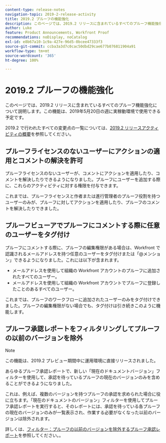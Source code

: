 ```yaml
---
content-type: release-notes
navigation-topic: 2019-2-release-activity
title: 2019.2 プルーフの機能強化
description: このページでは、2019.2 リリースに含まれているすべてのプルーフ機能強化について説明します。この機能は、2019年5月20日の週に実稼動環境で使用できる予定です。
author: Luke
feature: Product Announcements, Workfront Proof
recommendations: noDisplay, noCatalog
exl-id: e8b67a10-1c9a-427e-96d5-0bcee47333f3
source-git-commit: ccba3a3d7c0cac50dbd29cae677b076811904a91
workflow-type: tm+mt
source-wordcount: '365'
ht-degree: 100%

---
```


# 2019.2 プルーフの機能強化

このページでは、2019.2 リリースに含まれているすべてのプルーフ機能強化について説明します。この機能は、2019年5月20日の週に実稼動環境で使用できる予定です。

2019.2 で行われたすべての変更点の一覧については、[2019.2 リリースアクティビティの概要](../../../../product-announcements/product-releases/quarterly-release-archive/2019.2-release-activity/2019.2-release-activity-overview.md)を参照してください。

## プルーフライセンスのないユーザーにアクションの適用とコメントの解決を許可

プルーフライセンスのないユーザーが、コメントにアクションを適用したり、コメントを解決したりできるようになりました。プルーフにユーザーを追加する際に、これらのアクティビティに対する権限を付与できます。

これまでは、プルーフライセンスと作者または進行管理者のプルーフ役割を持つユーザーのみが、プルーフに対してアクションを適用したり、プルーフのコメントを解決したりできました。

## プルーフビューアでプルーフにコメントする際に任意のユーザーをタグ付け

プルーフにコメントする際に、プルーフの編集権限がある場合は、Workfront で認識されるメールアドレスを持つ任意のユーザーをタグ付けまたは「@メンション」できるようになりました。これには以下が含まれます。

* メールアドレスを使用して組織の Workfront アカウントのプルーフに追加されたすべてのユーザー。
* メールアドレスを使用して組織の Workfront アカウントでプルーフに登録したことのあるすべてのユーザー。

これまでは、プルーフのワークフローに追加されたユーザーのみをタグ付けできました。プルーフの編集権限がない場合でも、タグ付けは引き続きこのように機能します。

## プルーフ承認レポートをフィルタリングしてプルーフの以前のバージョンを除外

>[!NOTE]
>
>この機能は、2019.2 プレビュー期間中に運用環境に直接リリースされました。

あらゆるプルーフ承認レポートで、新しい「現在のドキュメントバージョン」フィルターを使用して、承認を待っているプルーフの現在のバージョンのみを含めることができるようになりました。

これは、例えば、複数のバージョンを持つプルーフの承認を求められた場合に役に立ちます。「現在のドキュメントのバージョン」フィルターを使用してプルーフ承認レポートを実行すると、そのレポートには、承認を待っている各プルーフの現在のバージョンのみが一覧表示され、作業する必要がなくなった以前のバージョンは除外されます。

詳しくは、[フィルター：プルーフの以前のバージョンを除外するプルーフ承認レポート](../../../../reports-and-dashboards/reports/custom-view-filter-grouping-samples/filter-proof-approval-report.md)を参照してください。。


